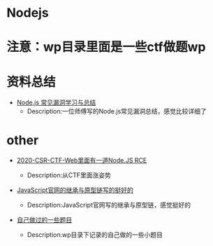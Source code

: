 # Nodejs
# 注意：wp目录里面是一些ctf做题wp

# 资料总结

- [Node.js 常见漏洞学习与总结](https://xz.aliyun.com/t/7184#toc-3)
  - Description:一位师傅写的Node.js常见漏洞总结，感觉比较详细了

# other

- [2020-CSR-CTF-Web里面有一道Node.JS RCE](https://www.secpulse.com/archives/148890.html)
  - Description:从CTF里面涨姿势

- [JavaScript官网的继承与原型链写的挺好的](https://developer.mozilla.org/zh-CN/docs/Web/JavaScript/Inheritance_and_the_prototype_chain)
  - Description:JavaScript官网写的继承与原型链，感觉挺好的
- [自己做过的一些题目](https://github.com/Stakcery/Web-Security/tree/main/Nodejs/wp)
  - Description:wp目录下记录的自己做的一些小题目